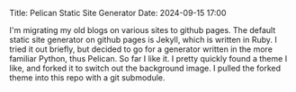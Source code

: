Title: Pelican Static Site Generator
Date: 2024-09-15 17:00

I'm migrating my old blogs on various sites to github pages.  The default static site generator on github pages is Jekyll, which is written in Ruby.  I tried it out briefly, but decided to go for a generator written in the more familiar Python, thus Pelican.  So far I like it.  I pretty quickly found a theme I like, and forked it to switch out the background image.  I pulled the forked theme into this repo with a git submodule.